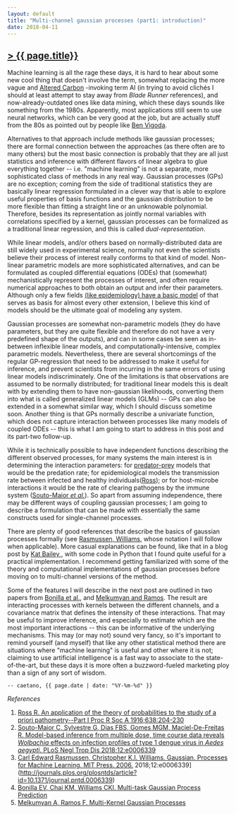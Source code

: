 ```yaml
---
layout: default
title: "Multi-channel gaussian processes (part1: introduction)"
date: 2018-04-11
---
```


## [> {{ page.title}}](https://caesoma.github.io/archive/standalone/2018-03-07-multichannel-gaussian-processes)

Machine learning is all the rage these days, it is hard to hear about some new cool thing that doesn't involve the term, somewhat replacing the more vague and [Altered Carbon](https://motherboard.vice.com/en_us/article/a34dxe/altered-carbon-netflix-review) -invoking term AI (in trying to avoid clichés I should at least attempt to stay away from _Blade Runner_ references), and now-already-outdated ones like data mining, which these days sounds like something from the 1980s.
Apparently, most applications still seem to use neural networks, which can be very good at the job, but are actually stuff from the 80s as pointed out by people like [Ben Vigoda](https://tedxboston.org/speaker/vigoda).

Alternatives to that approach include methods like gaussian processes; there are formal connection between the approaches (as there often are to many others) but the most basic connection is probably that they are all just statistics and inference with different flavors of linear algebra to glue everything together -- i.e. "machine learning" is not a separate, more sophisticated class of methods in any real way.
Gaussian processes (GPs) are no exception; coming from the side of traditional statistics they are basically linear regression formulated in a clever way that is able to explore useful properties of basis functions and the gaussian distribution to be more flexible than fitting a straight line or an unknowable polynomial.
Therefore, besides its representation as jointly normal variables with correlations specified by a kernel, gaussian processes can be formalized as a traditional linear regression, and this is called _dual-representation_.

While linear models, and/or others based on normally-distributed data are still widely used in experimental science, normally not even the scientists believe their process of interest really conforms to that kind of model.
Non-linear parametric models are more sophisticated alternatives, and can be formulated as coupled differential equations (ODEs) that (somewhat) mechanistically represent the processes of interest, and often require numerical approaches to both obtain an output and infer their parameters.
Although only a few fields [(like epidemiology) have a basic model](http://mathworld.wolfram.com/SIRModel.html) of that serves as basis for almost every other extension, I believe this kind of models should be the ultimate goal of modeling any system.

Gaussian processes are somewhat non-parametric models (they do have parameters, but they are quite flexible and therefore do not have a very predefined shape of the outputs), and can in some cases be seen as in-between inflexible linear models, and computationally-intensive, complex parametric models.
Nevertheless, there are several shortcomings of the regular GP-regression that need to be addressed to make it useful for inference, and prevent scientists from incurring in the same errors of using linear models indiscriminately.
One of the limitations is that observations are assumed to be normally distributed; for traditional linear models this is dealt with by extending them to have non-gaussian likelihoods, converting them into what is called generalized linear models (GLMs) -- GPs can also be extended in a somewhat similar way, which I should discuss sometime soon.
Another thing is that GPs normally describe a univariate function, which does not capture interaction between processes like many models of coupled ODEs -- this is what I am going to start to address in this post and its part-two follow-up.

While it is technically possible to have independent functions describing the different observed processes, for many systems the main interest is in determining the interaction parameters: for [predator-prey](http://mathworld.wolfram.com/Lotka-VolterraEquations.html) models that would be the predation rate; for epidemiological models the transmission rate between infected and healthy individuals([Ross](http://rspa.royalsocietypublishing.org/content/92/638/204)); or for host-microbe interactions it would be the rate of clearing pathogens by the immune system
([Souto-Maior _et al._](http://journals.plos.org/plosntds/article?id=10.1371/journal.pntd.0006339)).
So apart from assuming independence, there may be different ways of coupling gaussian processes; I am going to describe a formulation that can be made with essentially the same constructs used for single-channel processes.

There are plenty of good references that describe the basics of gaussian processes formally (see [Rasmussen, Williams](http://www.gaussianprocess.org/gpml/), whose notation I will follow when applicable). More casual explanations can be found, like that in a blog post by [Kat Bailey ](http://katbailey.github.io/post/gaussian-processes-for-dummies/), with some code in Python that I found quite useful for a practical implementation.
I recommend getting familiarized with some of the theory and computational implementations of gaussian processes before moving on to multi-channel versions of the method.

Some of the features I will describe in the next post are outlined in two papers from [Bonilla et al.](https://papers.nips.cc/paper/3189-multi-task-gaussian-process-prediction.pdf), and [Melkumyan and Ramos](https://www.ijcai.org/Proceedings/11/Papers/238.pdf). The result are interacting processes with kernels between the different channels, and a covariance matrix that defines the intensity of these interactions. That may be useful to improve inference, and especially to estimate which are the most important interactions --  this can be informative of the underlying mechanisms.
This may (or may not) sound very fancy, so it's important to remind yourself (and myself) that like any other statistical method there are situations where "machine learning" is useful and other where it is not; claiming to use artificial intelligence is a fast way to associate to the state-of-the-art, but these days it is more often a buzzword-fueled marketing ploy than a sign of any sort of wisdom.

`-- caetano, {{ page.date | date: "%Y-%m-%d" }}`

*References*
1. [Ross R. An application of the theory of probabilities to the study of a priori pathometry--Part I Proc R Soc A 1916;638:204-230](http://rspa.royalsocietypublishing.org/content/92/638/204)
2. [Souto-Maior C, Sylvestre G, Dias FBS, Gomes MGM, Maciel-De-Freitas R. Model-based inference from multiple dose, time course data reveals _Wolbachia_ effects on infection profiles of type 1 dengue virus in _Aedes aegypti_. PLoS Negl Trop Dis 2018;12:e0006339](https://doi.org/10.1371/journal.pntd.0006339)
3. [Carl Edward Rasmussen, Christopher K.I. Williams. Gaussian. Processes for Machine Learning. MIT Press. 2006.](http://www.gaussianprocess.org/gpml/)
 2018;12:e0006339](http://journals.plos.org/plosntds/article?id=10.1371/journal.pntd.0006339)
4. [Bonilla EV, Chai KM, Williams CKI. Multi-task Gaussian Process Prediction](https://papers.nips.cc/paper/3189-multi-task-gaussian-process-prediction)
5. [Melkumyan A, Ramos F. Multi-Kernel Gaussian Processes](https://www.ijcai.org/Proceedings/11/Papers/238.pdf)
